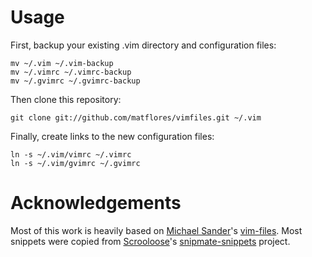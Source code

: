 Usage
=====

First, backup your existing .vim directory and configuration files:

    mv ~/.vim ~/.vim-backup
    mv ~/.vimrc ~/.vimrc-backup
    mv ~/.gvimrc ~/.gvimrc-backup

Then clone this repository:

    git clone git://github.com/matflores/vimfiles.git ~/.vim

Finally, create links to the new configuration files:

    ln -s ~/.vim/vimrc ~/.vimrc
    ln -s ~/.vim/gvimrc ~/.gvimrc

Acknowledgements
================

Most of this work is heavily based on [Michael Sander](http://github.com/msanders)'s [vim-files](http://github.com/msanders/vim-files).
Most snippets were copied from [Scrooloose](http://github.com/scrooloose)'s [snipmate-snippets](http://github.com/scrooloose/snipmate-snippets) project.

